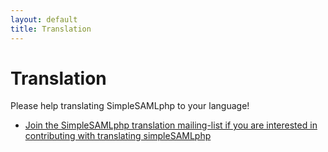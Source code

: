 ```yaml
---
layout: default
title: Translation
---
```

# Translation

Please help translating SimpleSAMLphp to your language! 

* [Join the SimpleSAMLphp translation mailing-list if you are interested in contributing with translating simpleSAMLphp](/lists)
